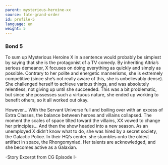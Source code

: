 ```yaml
---
parent: mysterious-heroine-xx
source: fate-grand-order
id: profile-5
language: en
weight: 5
---
```


### Bond 5

To sum up Mysterious Heroine X in a sentence would probably be simplest by saying that she is the protagonist of a TV comedy. By inheriting Altria’s serious demeanor, X focuses on doing everything as quickly and simply as possible. Contrary to her polite and energetic mannerisms, she is extremely competitive (since she’s not really aware of this, she is unbelievably dense). She challenged herself to achieve various things, and was absolutely relentless, not giving up until she succeeded. This was a bit problematic, but since she possesses such a virtuous nature, she ended up working to benefit others, so it all worked out okay.

However…
With the Servant Universe full and boiling over with an excess of Extra Classes, the balance between heroes and villains collapsed. The moment the scales of space tilted toward the villains, XX vowed to change her principles… And then the show headed into a new season. As an unemployed X didn’t know what to do, she was hired by a secret society, the Galactic Police. In their HQ’s center. she stumbles onto the oldest artifact in space, the Rhongomyniad. Her talents are acknowledged, and she becomes active as a Galaxian.

-Story Excerpt from CG Episode I-
